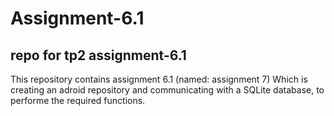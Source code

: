 # Assignment-6.1
## repo for tp2 assignment-6.1
This repository contains assignment 6.1 (named: assignment 7)
Which is creating an adroid repository and communicating with a 
SQLite database, to performe the required functions.
